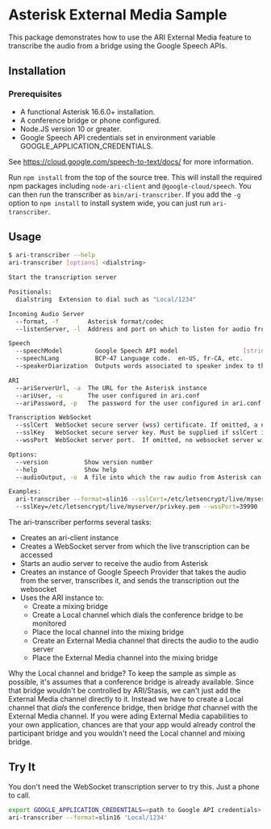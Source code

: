 
# Asterisk External Media Sample

This package demonstrates how to use the ARI External Media feature to transcribe
the audio from a bridge using the Google Speech APIs.

## Installation

### Prerequisites

* A functional Asterisk 16.6.0+ installation.
* A conference bridge or phone configured.
* Node.JS version 10 or greater.
* Google Speech API credentials set in environment variable GOOGLE_APPLICATION_CREDENTIALS.  
  
See <https://cloud.google.com/speech-to-text/docs/> for more information.

Run `npm install` from the top of the source tree.
This will install the required npm packages including `node-ari-client` and `@google-cloud/speech`.
You can then run the transcriber as `bin/ari-transcriber`.  If you add the `-g`
option to `npm install` to install system wide, you can just run `ari-transcriber`.

## Usage

```bash
$ ari-transcriber --help
ari-transcriber [options] <dialstring>

Start the transcription server

Positionals:
  dialstring  Extension to dial such as "Local/1234"

Incoming Audio Server
  --format, -f        Asterisk format/codec                                         [string] [choices: "ulaw", "slin16"] [default: "ulaw"]
  --listenServer, -l  Address and port on which to listen for audio from Asterisk                     [string] [default: "127.0.0.1:9999"]

Speech
  --speechModel         Google Speech API model                  [string] [choices: "phone_call", "video", "default"] [default: "default"]
  --speechLang          BCP-47 Language code.  en-US, fr-CA, etc.                  [string] [choices: "en-US", "fr-CA"] [default: "en-US"]
  --speakerDiarization  Outputs words associated to speaker index to the console.                               [boolean] [default: false]

ARI
  --ariServerUrl, -a  The URL for the Asterisk instance                                        [string] [default: "http://127.0.0.1:8088"]
  --ariUser, -u       The user configured in ari.conf                                                       [string] [default: "asterisk"]
  --ariPassword, -p   The password for the user configured in ari.conf                                      [string] [default: "asterisk"]

Transcription WebSocket
  --sslCert  WebSocket secure server (wss) certificate. If omitted, a non-secures (ws) websocket server will be created           [string]
  --sslKey   WebSocket secure server key. Must be supplied if sslCert is ssplied                                                  [string]
  --wssPort  WebSocket server port.  If omitted, no websocket server will be started                                              [number]

Options:
  --version          Show version number                                                                                         [boolean]
  --help             Show help                                                                                                   [boolean]
  --audioOutput, -o  A file into which the raw audio from Asterisk can be written                                                 [string]

Examples:
  ari-transcriber --format=slin16 --sslCert=/etc/letsencrypt/live/myserver/fullchain.pem
  --sslKey=/etc/letsencrypt/live/myserver/privkey.pem --wssPort=39990 --speakerDiarization 'Local/1234'
```

The ari-transcriber performs several tasks:

* Creates an ari-client instance
* Creates a WebSocket server from which the live transcription can be accessed
* Starts an audio server to receive the audio from Asterisk
* Creates an instance of Google Speech Provider that takes the audio from the server, transcribes it, and sends the transcription out the websocket
* Uses the ARI instance to:
  * Create a mixing bridge
  * Create a Local channel which dials the conference bridge to be monitored
  * Place the local channel into the mixing bridge
  * Create an External Media channel that directs the audio to the audio server
  * Place the External Media channel into the mixing bridge

Why the Local channel and bridge?  To keep the sample as simple as possible,
it's assumes that a conference bridge is already available.  Since that
bridge wouldn't be controlled by ARI/Stasis, we can't just add the External
Media channel directly to it.  Instead we have to create a Local channel that _dials_
the conference bridge, then bridge _that_ channel with the External Media
channel.  If you were ading External Media capabilities to your own application,
chances are that your app would already control the participant bridge and you
wouldn't need the Local channel and mixing bridge.

## Try It

You don't need the WebSocket transcription server to try this.
Just a phone to call.

```bash
export GOOGLE_APPLICATION_CREDENTIALS=<path to Google API credentials>
ari-transcriber --format=slin16 'Local/1234'
````
